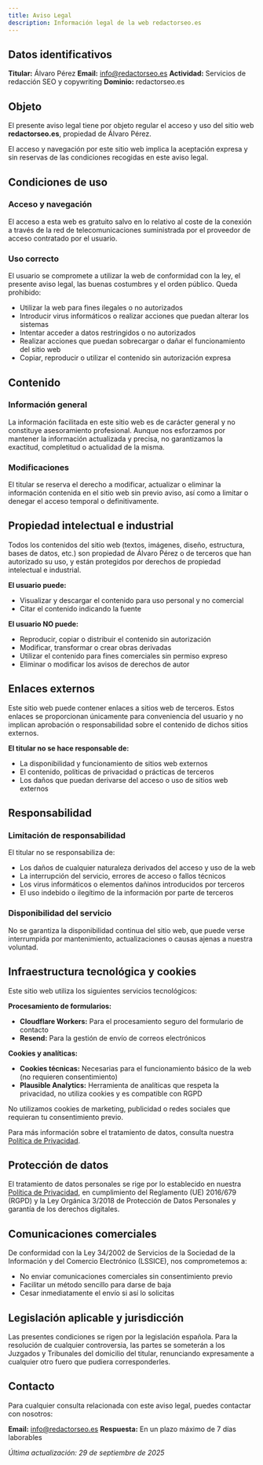 ```yaml
---
title: Aviso Legal
description: Información legal de la web redactorseo.es
---
```


## Datos identificativos

**Titular:** Álvaro Pérez
**Email:** [info@redactorseo.es](mailto:info@redactorseo.es)
**Actividad:** Servicios de redacción SEO y copywriting
**Dominio:** redactorseo.es

## Objeto

El presente aviso legal tiene por objeto regular el acceso y uso del sitio web **redactorseo.es**, propiedad de Álvaro Pérez.

El acceso y navegación por este sitio web implica la aceptación expresa y sin reservas de las condiciones recogidas en este aviso legal.

## Condiciones de uso

### Acceso y navegación

El acceso a esta web es gratuito salvo en lo relativo al coste de la conexión a través de la red de telecomunicaciones suministrada por el proveedor de acceso contratado por el usuario.

### Uso correcto

El usuario se compromete a utilizar la web de conformidad con la ley, el presente aviso legal, las buenas costumbres y el orden público. Queda prohibido:

* Utilizar la web para fines ilegales o no autorizados
* Introducir virus informáticos o realizar acciones que puedan alterar los sistemas
* Intentar acceder a datos restringidos o no autorizados
* Realizar acciones que puedan sobrecargar o dañar el funcionamiento del sitio web
* Copiar, reproducir o utilizar el contenido sin autorización expresa

## Contenido

### Información general

La información facilitada en este sitio web es de carácter general y no constituye asesoramiento profesional. Aunque nos esforzamos por mantener la información actualizada y precisa, no garantizamos la exactitud, completitud o actualidad de la misma.

### Modificaciones

El titular se reserva el derecho a modificar, actualizar o eliminar la información contenida en el sitio web sin previo aviso, así como a limitar o denegar el acceso temporal o definitivamente.

## Propiedad intelectual e industrial

Todos los contenidos del sitio web (textos, imágenes, diseño, estructura, bases de datos, etc.) son propiedad de Álvaro Pérez o de terceros que han autorizado su uso, y están protegidos por derechos de propiedad intelectual e industrial.

**El usuario puede:**

* Visualizar y descargar el contenido para uso personal y no comercial
* Citar el contenido indicando la fuente

**El usuario NO puede:**

* Reproducir, copiar o distribuir el contenido sin autorización
* Modificar, transformar o crear obras derivadas
* Utilizar el contenido para fines comerciales sin permiso expreso
* Eliminar o modificar los avisos de derechos de autor

## Enlaces externos

Este sitio web puede contener enlaces a sitios web de terceros. Estos enlaces se proporcionan únicamente para conveniencia del usuario y no implican aprobación o responsabilidad sobre el contenido de dichos sitios externos.

**El titular no se hace responsable de:**

* La disponibilidad y funcionamiento de sitios web externos
* El contenido, políticas de privacidad o prácticas de terceros
* Los daños que puedan derivarse del acceso o uso de sitios web externos

## Responsabilidad

### Limitación de responsabilidad

El titular no se responsabiliza de:

* Los daños de cualquier naturaleza derivados del acceso y uso de la web
* La interrupción del servicio, errores de acceso o fallos técnicos
* Los virus informáticos o elementos dañinos introducidos por terceros
* El uso indebido o ilegítimo de la información por parte de terceros

### Disponibilidad del servicio

No se garantiza la disponibilidad continua del sitio web, que puede verse interrumpida por mantenimiento, actualizaciones o causas ajenas a nuestra voluntad.

## Infraestructura tecnológica y cookies

Este sitio web utiliza los siguientes servicios tecnológicos:

**Procesamiento de formularios:**

* **Cloudflare Workers:** Para el procesamiento seguro del formulario de contacto
* **Resend:** Para la gestión de envío de correos electrónicos

**Cookies y analíticas:**

* **Cookies técnicas:** Necesarias para el funcionamiento básico de la web (no requieren consentimiento)
* **Plausible Analytics:** Herramienta de analíticas que respeta la privacidad, no utiliza cookies y es compatible con RGPD

No utilizamos cookies de marketing, publicidad o redes sociales que requieran tu consentimiento previo.

Para más información sobre el tratamiento de datos, consulta nuestra [Política de Privacidad](/privacidad).

## Protección de datos

El tratamiento de datos personales se rige por lo establecido en nuestra [Política de Privacidad](/privacidad), en cumplimiento del Reglamento (UE) 2016/679 (RGPD) y la Ley Orgánica 3/2018 de Protección de Datos Personales y garantía de los derechos digitales.

## Comunicaciones comerciales

De conformidad con la Ley 34/2002 de Servicios de la Sociedad de la Información y del Comercio Electrónico (LSSICE), nos comprometemos a:

* No enviar comunicaciones comerciales sin consentimiento previo
* Facilitar un método sencillo para darse de baja
* Cesar inmediatamente el envío si así lo solicitas

## Legislación aplicable y jurisdicción

Las presentes condiciones se rigen por la legislación española. Para la resolución de cualquier controversia, las partes se someterán a los Juzgados y Tribunales del domicilio del titular, renunciando expresamente a cualquier otro fuero que pudiera corresponderles.

## Contacto

Para cualquier consulta relacionada con este aviso legal, puedes contactar con nosotros:

**Email:** [info@redactorseo.es](mailto:info@redactorseo.es)
**Respuesta:** En un plazo máximo de 7 días laborables

*Última actualización: 29 de septiembre de 2025*
